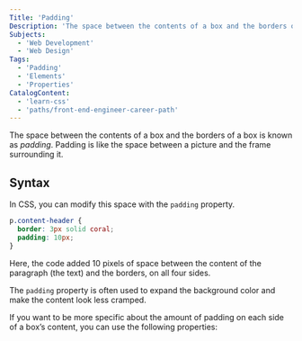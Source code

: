```yaml
---
Title: 'Padding'
Description: 'The space between the contents of a box and the borders of a box is known as padding. Padding is like the space between a picture and the frame surrounding it. In CSS, you can modify this space with the padding property. css p.content-header { border: 3px solid coral; padding: 10px; }'
Subjects:
  - 'Web Development'
  - 'Web Design'
Tags:
  - 'Padding'
  - 'Elements'
  - 'Properties'
CatalogContent:
  - 'learn-css'
  - 'paths/front-end-engineer-career-path'
---
```


The space between the contents of a box and the borders of a box is known as _padding_. Padding is like the space between a picture and the frame surrounding it.

## Syntax

In CSS, you can modify this space with the `padding` property.

```css
p.content-header {
  border: 3px solid coral;
  padding: 10px;
}
```

Here, the code added 10 pixels of space between the content of the paragraph (the text) and the borders, on all four sides.

The `padding` property is often used to expand the background color and make the content look less cramped.

If you want to be more specific about the amount of padding on each side of a box’s content, you can use the following properties:
